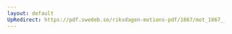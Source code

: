 ```yaml
---
layout: default
UpRedirect: https://pdf.swedeb.se/riksdagen-motions-pdf/1867/mot_1867__ak__00206.pdf
---
```

